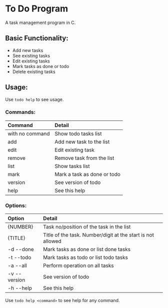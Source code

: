 # To Do Program

A task management program in C.

## Basic Functionality:

 - Add new tasks
 - See existing tasks
 - Edit existing tasks
 - Mark tasks as done or todo
 - Delete existing tasks

## Usage:

Use `todo help` to see usage.

### Commands:

| Command             | Detail |
|:--------------------|:-------|
| with no command     | Show todo tasks list |
| add                 | Add new task to the list |
| edit                | Edit existing task |
| remove              | Remove task from the list |
| list                | Show tasks list |
| mark                | Mark a task as done or todo |
| version             | See version of todo |
| help                | See this help |

### Options:

| Option              | Detail |
|:--------------------|:-------|
| {NUMBER}            | Task no/position of the task in the list |
| {TITLE}             | Title of the task. Number/digit at the start is not allowed |
| -d --done           | Mark tasks as done or list done tasks |
| -t --todo           | Mark tasks as todo or list todo tasks |
| -a --all            | Perform operation on all tasks |
| -v --version        | See version of todo |
| -h --help           | See this help |

Use `todo help <command>` to see help for any command.
